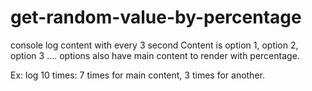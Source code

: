 # get-random-value-by-percentage

console log content with every 3 second
Content is option 1, option 2, option 3 ....
options also have main content to render with percentage. 


Ex: log 10 times: 7 times for main content, 3 times for another.